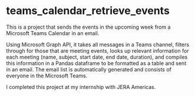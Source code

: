 # teams_calendar_retrieve_events

This is a project that sends the events in the upcoming week from a Microsoft Teams Calendar in an email.

Using Microsoft Graph API, it takes all messages in a Teams channel, filters through for those that are meeting events, looks up relevant information for each meeting (name, subject, start date, end date, duration), and compiles this information in a Pandas dataframe to be formatted as a table and sent in an email. The email list is automatically generated and consists of everyone in the Microsoft Teams.

I completed this project at my internship with JERA Americas.
